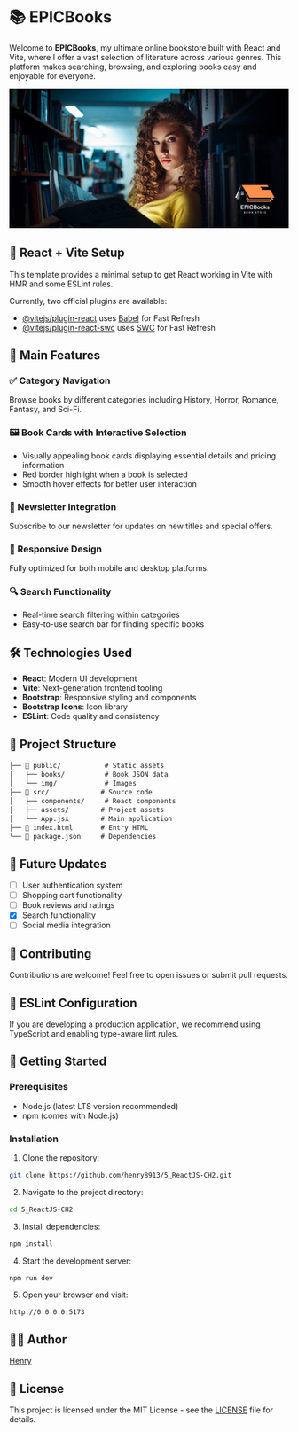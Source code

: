 # 📚 EPICBooks

Welcome to **EPICBooks**, my ultimate online bookstore built with React and Vite, where I offer a vast selection of literature across various genres. This platform makes searching, browsing, and exploring books easy and enjoyable for everyone.

![EPICBooks](./public/img/cover.b.jpg)

## 🚀 React + Vite Setup

This template provides a minimal setup to get React working in Vite with HMR and some ESLint rules.

Currently, two official plugins are available:

- [@vitejs/plugin-react](https://github.com/vitejs/vite-plugin-react/blob/main/packages/plugin-react/README.md) uses [Babel](https://babeljs.io/) for Fast Refresh
- [@vitejs/plugin-react-swc](https://github.com/vitejs/vite-plugin-react-swc) uses [SWC](https://swc.rs/) for Fast Refresh

## 📌 Main Features

### ✅ Category Navigation
Browse books by different categories including History, Horror, Romance, Fantasy, and Sci-Fi.

### 🖼️ Book Cards with Interactive Selection
- Visually appealing book cards displaying essential details and pricing information
- Red border highlight when a book is selected
- Smooth hover effects for better user interaction

### 📩 Newsletter Integration
Subscribe to our newsletter for updates on new titles and special offers.

### 📱 Responsive Design
Fully optimized for both mobile and desktop platforms.

### 🔍 Search Functionality
- Real-time search filtering within categories
- Easy-to-use search bar for finding specific books

## 🛠️ Technologies Used

- **React**: Modern UI development
- **Vite**: Next-generation frontend tooling
- **Bootstrap**: Responsive styling and components
- **Bootstrap Icons**: Icon library
- **ESLint**: Code quality and consistency

## 📂 Project Structure

```
├── 📄 public/           # Static assets
│   ├── books/          # Book JSON data
│   └── img/            # Images
├── 📄 src/             # Source code
│   ├── components/     # React components
│   ├── assets/        # Project assets
│   └── App.jsx        # Main application
├── 📄 index.html       # Entry HTML
└── 📄 package.json     # Dependencies
```

## 🔄 Future Updates
- [ ] User authentication system
- [ ] Shopping cart functionality
- [ ] Book reviews and ratings
- [x] Search functionality
- [ ] Social media integration

## 🤝 Contributing
Contributions are welcome! Feel free to open issues or submit pull requests.

## 📝 ESLint Configuration
If you are developing a production application, we recommend using TypeScript and enabling type-aware lint rules.

## 🚀 Getting Started

### Prerequisites
- Node.js (latest LTS version recommended)
- npm (comes with Node.js)

### Installation

1. Clone the repository:
```bash
git clone https://github.com/henry8913/5_ReactJS-CH2.git
```

2. Navigate to the project directory:
```bash
cd 5_ReactJS-CH2
```

3. Install dependencies:
```bash
npm install
```

4. Start the development server:
```bash
npm run dev
```

5. Open your browser and visit:
```
http://0.0.0.0:5173
```

## 👨‍💻 Author
[Henry](https://github.com/henry8913)

## 📄 License
This project is licensed under the MIT License - see the [LICENSE](LICENSE) file for details.